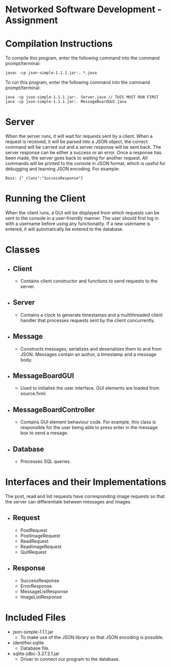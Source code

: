 # Networked Software Development - Assignment
# Compilation Instructions
To compile this program, enter the following command into the command prompt/terminal:
```
javac -cp json-simple-1.1.1.jar:. *.java
```
To run this program, enter the following command into the command prompt/terminal:
```
java -cp json-simple-1.1.1.jar:. Server.java // THIS MUST RUN FIRST
java -cp json-simple-1.1.1.jar:. MessageBoardGUI.java
```
# Server
When the server runs, it will wait for requests sent by a client. When a request is received, it will be parsed into a JSON object, the correct command will be carried out and a server response will be sent back. The server response can be either a success or an error. Once a response has been made, the server goes back to waiting for another request. All commands will be printed to the console in JSON format, which is useful for debugging and learning JSON encoding. For example:
```
Ross: {"_class":"SuccessResponse"}
```
# Running the Client
When the client runs, a GUI will be displayed from which requests can be sent to the console in a user-friendly manner. The user should first log in with a username before using any functionality. If a new username is entered, it will automatically be entered to the database.

# Classes
- Client
  -
  - Contains client constructor and functions to send requests to the server.
- Server
  -
  - Contains a clock to generate timestamps and a multithreaded client handler that processes requests sent by the client concurrently.
- Message
  -
  - Constructs messages, serializes and deserializes them to and from JSON. Messages contain an author, a timestamp and a message body.
- MessageBoardGUI
  -
  - Used to initialise the user interface. GUI elements are loaded from source.fxml.
- MessageBoardController
  -
  - Contains GUI element behaviour code. For example, this class is responsible for the user being able to press enter in the message box to send a mesage.
- Database
  -
  - Processes SQL queries.

# Interfaces and their Implementations
The post, read and list requests have corresponding image requests so that the server can differentiate between messages and images.
- Request
  -
  - PostRequest
  - PostImageRequest
  - ReadRequest
  - ReadImageRequest
  - QuitRequest
- Response
  -
  - SuccessResponse
  - ErrorResponse
  - MessageListResponse
  - ImageListResponse
  
# Included Files
- json-simple-1.1.1.jar
  - To make use of the JSON library so that JSON encoding is possible.
- identifier.sqlite
  - Database file.
- sqlite-jdbc-3.27.2.1.jar
  - Driver to connect our program to the database.
